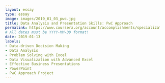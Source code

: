 ```yaml
---
layout: essay
type: essay
image: images/2019_01_03_pwc.jpg 
title: Data Analysis and Presentation Skills: PwC Approach
permalink: https://www.coursera.org/account/accomplishments/specialization/certificate/G6FJDGRBXDBZ
# All dates must be YYYY-MM-DD format!
date: 2019-01-13
labels:
- Data-driven Decision Making
- Data Analysis
- Problem Solving with Excel
- Data Visualization with Advanced Excel 
- Effective Business Presentations 
- PowerPoint 
- PwC Approach Project
---
```


